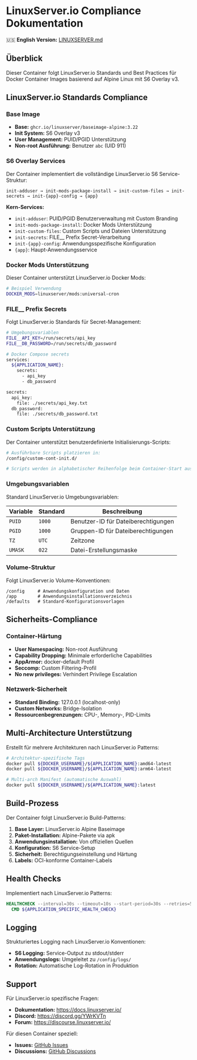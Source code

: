 # LinuxServer.io Compliance Dokumentation

🇺🇸 **English Version:** [LINUXSERVER.md](LINUXSERVER.md)

## Überblick

Dieser Container folgt LinuxServer.io Standards und Best Practices für Docker Container Images basierend auf Alpine Linux mit S6 Overlay v3.

## LinuxServer.io Standards Compliance

### Base Image
- **Base:** `ghcr.io/linuxserver/baseimage-alpine:3.22`
- **Init System:** S6 Overlay v3
- **User Management:** PUID/PGID Unterstützung
- **Non-root Ausführung:** Benutzer `abc` (UID 911)

### S6 Overlay Services

Der Container implementiert die vollständige LinuxServer.io S6 Service-Struktur:

```
init-adduser → init-mods-package-install → init-custom-files → init-secrets → init-{app}-config → {app}
```

**Kern-Services:**
- `init-adduser`: PUID/PGID Benutzerverwaltung mit Custom Branding
- `init-mods-package-install`: Docker Mods Unterstützung
- `init-custom-files`: Custom Scripts und Dateien Unterstützung
- `init-secrets`: FILE__ Prefix Secret-Verarbeitung
- `init-{app}-config`: Anwendungsspezifische Konfiguration
- `{app}`: Haupt-Anwendungsservice

### Docker Mods Unterstützung

Dieser Container unterstützt LinuxServer.io Docker Mods:

```bash
# Beispiel Verwendung
DOCKER_MODS=linuxserver/mods:universal-cron
```

### FILE__ Prefix Secrets

Folgt LinuxServer.io Standards für Secret-Management:

```bash
# Umgebungsvariablen
FILE__API_KEY=/run/secrets/api_key
FILE__DB_PASSWORD=/run/secrets/db_password

# Docker Compose secrets
services:
  ${APPLICATION_NAME}:
    secrets:
      - api_key
      - db_password

secrets:
  api_key:
    file: ./secrets/api_key.txt
  db_password:
    file: ./secrets/db_password.txt
```

### Custom Scripts Unterstützung

Der Container unterstützt benutzerdefinierte Initialisierungs-Scripts:

```bash
# Ausführbare Scripts platzieren in:
/config/custom-cont-init.d/

# Scripts werden in alphabetischer Reihenfolge beim Container-Start ausgeführt
```

### Umgebungsvariablen

Standard LinuxServer.io Umgebungsvariablen:

| Variable | Standard | Beschreibung |
|----------|----------|-------------|
| `PUID` | `1000` | Benutzer-ID für Dateiberechtigungen |
| `PGID` | `1000` | Gruppen-ID für Dateiberechtigungen |
| `TZ` | `UTC` | Zeitzone |
| `UMASK` | `022` | Datei-Erstellungsmaske |

### Volume-Struktur

Folgt LinuxServer.io Volume-Konventionen:

```
/config     # Anwendungskonfiguration und Daten
/app        # Anwendungsinstallationsverzeichnis
/defaults   # Standard-Konfigurationsvorlagen
```

## Sicherheits-Compliance

### Container-Härtung
- **User Namespacing:** Non-root Ausführung
- **Capability Dropping:** Minimale erforderliche Capabilities
- **AppArmor:** docker-default Profil
- **Seccomp:** Custom Filtering-Profil
- **No new privileges:** Verhindert Privilege Escalation

### Netzwerk-Sicherheit
- **Standard Binding:** 127.0.0.1 (localhost-only)
- **Custom Networks:** Bridge-Isolation
- **Ressourcenbegrenzungen:** CPU-, Memory-, PID-Limits

## Multi-Architecture Unterstützung

Erstellt für mehrere Architekturen nach LinuxServer.io Patterns:

```bash
# Architektur-spezifische Tags
docker pull ${DOCKER_USERNAME}/${APPLICATION_NAME}:amd64-latest
docker pull ${DOCKER_USERNAME}/${APPLICATION_NAME}:arm64-latest

# Multi-arch Manifest (automatische Auswahl)
docker pull ${DOCKER_USERNAME}/${APPLICATION_NAME}:latest
```

## Build-Prozess

Der Container folgt LinuxServer.io Build-Patterns:

1. **Base Layer:** LinuxServer.io Alpine Baseimage
2. **Paket-Installation:** Alpine-Pakete via apk
3. **Anwendungsinstallation:** Von offiziellen Quellen
4. **Konfiguration:** S6 Service-Setup
5. **Sicherheit:** Berechtigungseinstellung und Härtung
6. **Labels:** OCI-konforme Container-Labels

## Health Checks

Implementiert nach LinuxServer.io Patterns:

```dockerfile
HEALTHCHECK --interval=30s --timeout=10s --start-period=30s --retries=5 \
  CMD ${APPLICATION_SPECIFIC_HEALTH_CHECK}
```

## Logging

Strukturiertes Logging nach LinuxServer.io Konventionen:

- **S6 Logging:** Service-Output zu stdout/stderr
- **Anwendungslogs:** Umgeleitet zu `/config/logs/`
- **Rotation:** Automatische Log-Rotation in Produktion

## Support

Für LinuxServer.io spezifische Fragen:
- **Dokumentation:** https://docs.linuxserver.io/
- **Discord:** https://discord.gg/YWrKVTn
- **Forum:** https://discourse.linuxserver.io/

Für diesen Container speziell:
- **Issues:** [GitHub Issues](https://github.com/${GITHUB_USERNAME}/${APPLICATION_NAME}/issues)
- **Discussions:** [GitHub Discussions](https://github.com/${GITHUB_USERNAME}/${APPLICATION_NAME}/discussions)